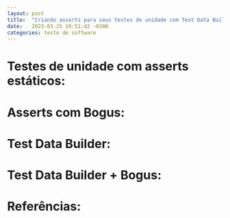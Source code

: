 ```yaml
---
layout: post
title:  "Criando asserts para seus testes de unidade com Test Data Builder e Bogus"
date:   2023-03-25 20:51:42 -0300
categories: teste de software
---
```


# Testes de unidade com asserts estáticos:

# Asserts com Bogus:

# Test Data Builder:

# Test Data Builder + Bogus:

# Referências: